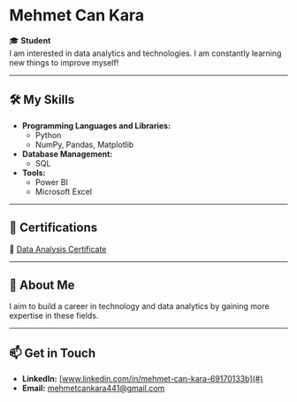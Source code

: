 # Mehmet Can Kara  

🎓 **Student**  
I am interested in data analytics and technologies. I am constantly learning new things to improve myself!  

---

## 🛠️ My Skills  
- **Programming Languages and Libraries:**  
  - Python  
  - NumPy, Pandas, Matplotlib  
- **Database Management:**  
  - SQL  
- **Tools:**  
  - Power BI  
  - Microsoft Excel  

---

## 📜 Certifications  
📄 [Data Analysis Certificate](https://github.com/mmckara/sertifika/blob/main/sertifika.pdf)  

---

## 🌟 About Me  
I aim to build a career in technology and data analytics by gaining more expertise in these fields.  

---

## 📫 Get in Touch  
- **LinkedIn:** [www.linkedin.com/in/mehmet-can-kara-69170133b](#)  
- **Email:** mehmetcankara441@gmail.com
